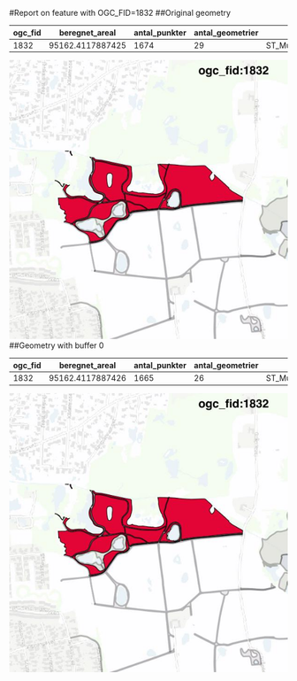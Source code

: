 #Report on feature with OGC_FID=1832
##Original geometry



| ogc_fid |  beregnet_areal  | antal_punkter | antal_geometrier |      type       |
|---------|------------------|---------------|------------------|-----------------|
|    1832 | 95162.4117887425 |          1674 |               29 | ST_MultiPolygon|
![geom](../images/1832_invalid.jpg)
##Geometry with buffer 0



| ogc_fid |  beregnet_areal  | antal_punkter | antal_geometrier |      type       |
|---------|------------------|---------------|------------------|-----------------|
|    1832 | 95162.4117887426 |          1665 |               26 | ST_MultiPolygon|
![geom](../images/1832_buffer0.jpg)
